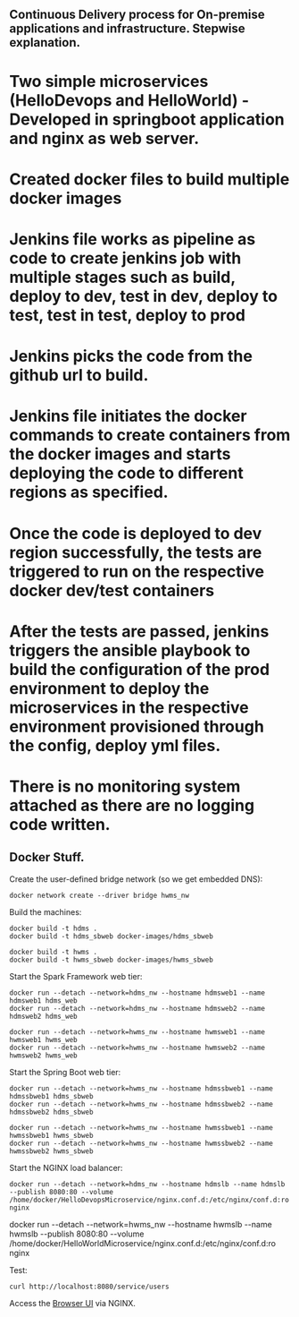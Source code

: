 ## Continuous Delivery process for On-premise applications and infrastructure. Stepwise explanation.
# Two simple microservices (HelloDevops and HelloWorld) - Developed in springboot application and nginx as web server.
# Created docker files to build multiple docker images 
# Jenkins file works as pipeline as code to create jenkins job with multiple stages such as build, deploy to dev, test in dev, deploy to test, test in test, deploy to prod
# Jenkins picks the code from the github url to build.
# Jenkins file initiates the docker commands to create containers from the docker images and starts deploying the code to different regions as specified.
# Once the code is deployed to dev region successfully, the tests are triggered to run on the respective docker dev/test containers
# After the tests are passed, jenkins triggers the ansible playbook to build the configuration of the prod environment to deploy the microservices in the respective environment provisioned through the config, deploy yml files.
# There is no monitoring system attached as there are no logging code written. 


## Docker Stuff.

Create the user-defined bridge network (so we get embedded DNS):
```
docker network create --driver bridge hwms_nw
```

Build the machines:
```
docker build -t hdms .
docker build -t hdms_sbweb docker-images/hdms_sbweb

docker build -t hwms .
docker build -t hwms_sbweb docker-images/hwms_sbweb
```
Start the Spark Framework web tier:
```
docker run --detach --network=hdms_nw --hostname hdmsweb1 --name hdmsweb1 hdms_web
docker run --detach --network=hdms_nw --hostname hdmsweb2 --name hdmsweb2 hdms_web

docker run --detach --network=hwms_nw --hostname hwmsweb1 --name hwmsweb1 hwms_web
docker run --detach --network=hwms_nw --hostname hwmsweb2 --name hwmsweb2 hwms_web
```

Start the Spring Boot web tier:
```
docker run --detach --network=hwms_nw --hostname hdmssbweb1 --name hdmssbweb1 hdms_sbweb
docker run --detach --network=hwms_nw --hostname hdmssbweb2 --name hdmssbweb2 hdms_sbweb

docker run --detach --network=hwms_nw --hostname hwmssbweb1 --name hwmssbweb1 hwms_sbweb
docker run --detach --network=hwms_nw --hostname hwmssbweb2 --name hwmssbweb2 hwms_sbweb
```

Start the NGINX load balancer:
```
docker run --detach --network=hdms_nw --hostname hdmslb --name hdmslb --publish 8080:80 --volume /home/docker/HelloDevopsMicroservice/nginx.conf.d:/etc/nginx/conf.d:ro nginx
```
docker run --detach --network=hwms_nw --hostname hwmslb --name hwmslb --publish 8080:80 --volume /home/docker/HelloWorldMicroservice/nginx.conf.d:/etc/nginx/conf.d:ro nginx

Test:
```
curl http://localhost:8080/service/users
```

Access the [Browser UI](http://localhost:8080/) via NGINX.
